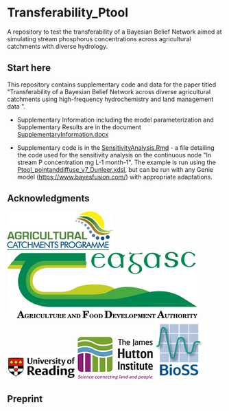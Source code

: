 # Transferability_Ptool

A repository to test the transferability of a Bayesian Belief Network aimed at simulating stream phosphorus concentrations across agricultural catchments with diverse hydrology. 

## Start here
This repository contains supplementary code and data for the paper titled "Transferability of a Bayesian Belief Network across diverse agricultural catchments using high-frequency hydrochemistry and land management data ". 

- Supplementary Information including the model parameterization and Supplementary Results are in the document [SupplementaryInformation.docx](https://github.com/CamillaNegri/Transferability_Ptool/blob/main/SupplementaryInformation.docx)

- Supplementary code is in the [SensitivityAnalysis.Rmd](https://github.com/CamillaNegri/Transferability_Ptool/blob/main/SensitivityAnalysis.Rmd) - a file detailing the code used for the sensitivity analysis on the continuous node "In stream P concentration mg L-1 month-1". The example is run using the [Ptool_pointanddiffuse_v7_Dunleer.xdsl](https://github.com/CamillaNegri/Transferability_Ptool/blob/main/Ptool_pointanddiffuse_v7_Dunleer.xdsl), but can be run with any Genie model (https://www.bayesfusion.com/) with appropriate adaptations. 


## Acknowledgments

![Agricultural Catchments Programme logo](https://github.com/CamillaNegri/Transferability_Ptool/blob/main/Acknowledgments/ACP-logo.png)
![Teagasc- Agriculture and Food Development Authority logo](https://github.com/CamillaNegri/Transferability_Ptool/blob/main/Acknowledgments/logo-teagasc2x.png)
![University of Reading logo](https://github.com/CamillaNegri/Transferability_Ptool/blob/main/Acknowledgments/UoR_logo.png)
![The James Hutton Institute logo](https://github.com/CamillaNegri/Transferability_Ptool/blob/main/Acknowledgments/JHI_logo.jpg)
![Biomathemathics and Statistics Scotland (BioSS) logo](https://github.com/CamillaNegri/Transferability_Ptool/blob/main/Acknowledgments/BioSS_logo.png)

## Preprint

